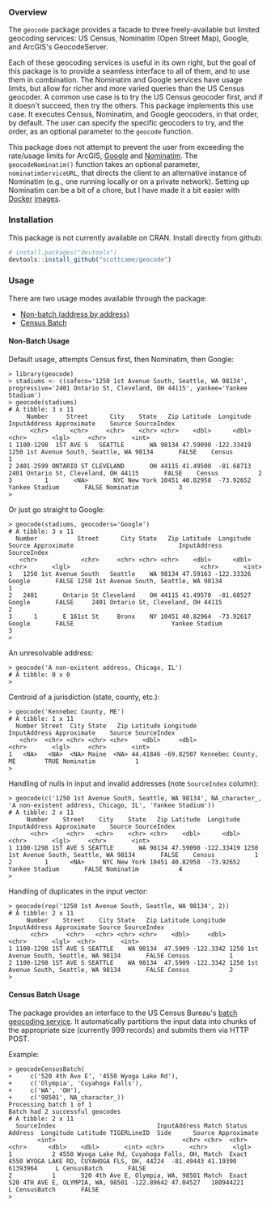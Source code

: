 ### Overview

The `geocode` package provides a facade to three freely-available but limited geocoding services:  US Census, Nominatim (Open Street Map), Google, and ArcGIS's GeocodeServer.

Each of these geocoding services is useful in its own right, but the goal of this package is to provide a seamless interface to all of them, and to use them in combination.  The Nominatim and Google services
have usage limits, but allow for richer and more varied queries than the US Census geocoder.  A common use case is to try the US Census geocoder first, and if it doesn't succeed, then try the others.  This
package implements this use case. It executes Census, Nominatim, and Google geocoders, in that order, by default. The user can specify the specific geocoders to try, and the order, as an optional
parameter to the `geocode` function.

This package does not attempt to prevent the user from exceeding the rate/usage limits for ArcGIS, [Google](https://developers.google.com/maps/documentation/geocoding/usage-limits) and 
[Nominatim](https://operations.osmfoundation.org/policies/nominatim/).  The `geocodeNominatim()` function takes an optional parameter, `nominatimServiceURL`, that directs the client to an alternative
instance of Nominatim (e.g., one running locally or on a private network). Setting up Nominatim can be a bit of a chore, but I have made it a bit easier with [Docker](https://www.docker.com/) 
[images](https://github.com/scottcame/docker/tree/master/nominatim).


### Installation

This package is not currently available on CRAN.  Install directly from github:

``` r
# install.packages("devtools")
devtools::install_github("scottcame/geocode")
```

### Usage

There are two usage modes available through the package:

* [Non-batch (address by address)](#non-batch-usage)
* [Census Batch](#census-batch-usage)

#### Non-Batch Usage

Default usage, attempts Census first, then Nominatim, then Google:

```
> library(geocode)
> stadiums <- c(safeco='1250 1st Avenue South, Seattle, WA 98134', progressive='2401 Ontario St, Cleveland, OH 44115', yankee='Yankee Stadium')
> geocode(stadiums)
# A tibble: 3 x 11
     Number     Street      City    State   Zip Latitude  Longitude                             InputAddress Approximate    Source SourceIndex
      <chr>      <chr>     <chr>    <chr> <chr>    <dbl>      <dbl>                                    <chr>       <lgl>     <chr>       <int>
1 1100-1298  1ST AVE S   SEATTLE       WA 98134 47.59090 -122.33419 1250 1st Avenue South, Seattle, WA 98134       FALSE    Census           1
2 2401-2599 ONTARIO ST CLEVELAND       OH 44115 41.49500  -81.68713     2401 Ontario St, Cleveland, OH 44115       FALSE    Census           2
3         1       <NA>       NYC New York 10451 40.82958  -73.92652                           Yankee Stadium       FALSE Nominatim           3
>
```

Or just go straight to Google:

```
> geocode(stadiums, geocoders='Google')
# A tibble: 3 x 11
  Number           Street      City State   Zip Latitude  Longitude Source Approximate                             InputAddress SourceIndex
   <chr>            <chr>     <chr> <chr> <chr>    <dbl>      <dbl>  <chr>       <lgl>                                    <chr>       <int>
1   1250 1st Avenue South   Seattle    WA 98134 47.59163 -122.33326 Google       FALSE 1250 1st Avenue South, Seattle, WA 98134           1
2   2401       Ontario St Cleveland    OH 44115 41.49570  -81.68527 Google       FALSE     2401 Ontario St, Cleveland, OH 44115           2
3      1       E 161st St     Bronx    NY 10451 40.82964  -73.92617 Google       FALSE                           Yankee Stadium           3
>
```

An unresolvable address:

```
> geocode('A non-existent address, Chicago, IL')
# A tibble: 0 x 0
>
```

Centroid of a jurisdiction (state, county, etc.):

```
> geocode('Kennebec County, ME')
# A tibble: 1 x 11
  Number Street  City State   Zip Latitude Longitude        InputAddress Approximate    Source SourceIndex
   <chr>  <chr> <chr> <chr> <chr>    <dbl>     <dbl>               <chr>       <lgl>     <chr>       <int>
1   <NA>   <NA>  <NA> Maine  <NA> 44.41846 -69.82507 Kennebec County, ME        TRUE Nominatim           1
>
```

Handling of nulls in input and invalid addresses (note `SourceIndex` column):

```
> geocode(c('1250 1st Avenue South, Seattle, WA 98134', NA_character_, 'A non-existent address, Chicago, IL', 'Yankee Stadium'))
# A tibble: 2 x 11
     Number    Street    City    State   Zip Latitude  Longitude                             InputAddress Approximate    Source SourceIndex
      <chr>     <chr>   <chr>    <chr> <chr>    <dbl>      <dbl>                                    <chr>       <lgl>     <chr>       <int>
1 1100-1298 1ST AVE S SEATTLE       WA 98134 47.59090 -122.33419 1250 1st Avenue South, Seattle, WA 98134       FALSE    Census           1
2         1      <NA>     NYC New York 10451 40.82958  -73.92652                           Yankee Stadium       FALSE Nominatim           4
>
```

Handling of duplicates in the input vector:

```
> geocode(rep('1250 1st Avenue South, Seattle, WA 98134', 2))
# A tibble: 2 x 11
     Number    Street    City State   Zip Latitude Longitude                             InputAddress Approximate Source SourceIndex
      <chr>     <chr>   <chr> <chr> <chr>    <dbl>     <dbl>                                    <chr>       <lgl>  <chr>       <int>
1 1100-1298 1ST AVE S SEATTLE    WA 98134  47.5909 -122.3342 1250 1st Avenue South, Seattle, WA 98134       FALSE Census           1
2 1100-1298 1ST AVE S SEATTLE    WA 98134  47.5909 -122.3342 1250 1st Avenue South, Seattle, WA 98134       FALSE Census           2
>
```
#### Census Batch Usage

The package provides an interface to the US Census Bureau's [batch geocoding service](https://geocoding.geo.census.gov/geocoder/locations/addressbatch?form).
It automatically partitions the input data into chunks of the appropriate size (currently 999 records) and submits them via HTTP POST.

Example:

```
> geocodeCensusBatch(
+     c('520 4th Ave E', '4550 Wyoga Lake Rd'),
+     c('Olympia', 'Cuyahoga Falls'),
+     c('WA', 'OH'),
+     c('98501', NA_character_))
Processing batch 1 of 1
Batch had 2 successful geocodes
# A tibble: 2 x 11
  SourceIndex                            InputAddress Match Status                                     Address  Longitude Latitude TIGERLineID  Side      Source Approximate
        <int>                                   <chr> <chr>  <chr>                                       <chr>      <dbl>    <dbl>       <int> <chr>       <chr>       <lgl>
1           2 4550 Wyoga Lake Rd, Cuyahoga Falls, OH, Match  Exact 4550 WYOGA LAKE RD, CUYAHOGA FLS, OH, 44224  -81.49443 41.19390    61393964     L CensusBatch       FALSE
2           1       520 4th Ave E, Olympia, WA, 98501 Match  Exact           520 4TH AVE E, OLYMPIA, WA, 98501 -122.89642 47.04527   180944221     L CensusBatch       FALSE
>
```


